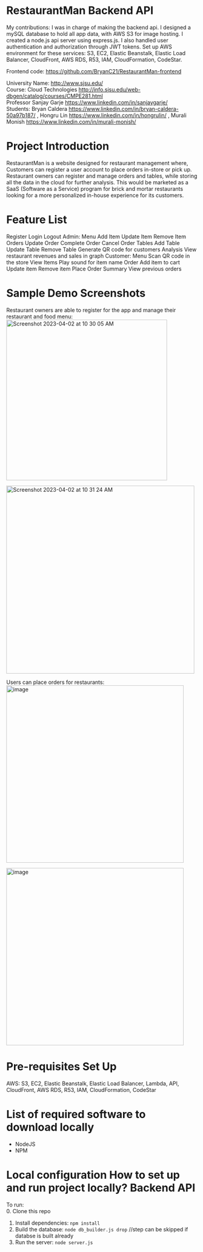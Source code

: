 RestaurantMan Backend API
=========================

My contributions: I was in charge of making the backend api. I designed a mySQL database to hold all app data, with AWS S3 for image hosting. I created a node.js api server using express.js. I also handled user authentication and authorization through JWT tokens. Set up AWS environment for these services: S3, EC2, Elastic Beanstalk, Elastic Load Balancer, CloudFront, AWS RDS, R53, IAM, CloudFormation, CodeStar.  

Frontend code: https://github.com/BryanC21/RestaurantMan-frontend

University Name: http://www.sjsu.edu/  
Course: Cloud Technologies http://info.sjsu.edu/web-dbgen/catalog/courses/CMPE281.html   
Professor Sanjay Garje https://www.linkedin.com/in/sanjaygarje/   
Students: Bryan Caldera https://www.linkedin.com/in/bryan-caldera-50a97b187/ , Hongru Lin https://www.linkedin.com/in/hongrulin/ , Murali Monish https://www.linkedin.com/in/murali-monish/ 

Project Introduction
===================

RestaurantMan is a website designed for restaurant management where, Customers can register a user account to place orders in-store or pick up. Restaurant owners can register and manage orders and tables, while storing all the data in the cloud for further analysis. This would be marketed as a SaaS (Software as a Service) program for brick and mortar restaurants looking for a more personalized in-house experience for its customers.  

Feature List
============
Register
Login
Logout
Admin:
Menu
Add Item
Update Item
Remove Item
Orders
Update Order
Complete Order
Cancel Order
Tables
Add Table
Update Table
Remove Table
Generate QR code for customers
Analysis
View restaurant revenues and sales in graph
Customer:
Menu
Scan QR code in the store
View Items
Play sound for item name
Order
Add item to cart
Update item
Remove item
Place Order
Summary
View previous orders



Sample Demo Screenshots
===================

Restaurant owners are able to register for the app and manage their restaurant and food menu:  
<img width="424" alt="Screenshot 2023-04-02 at 10 30 05 AM" src="https://user-images.githubusercontent.com/32147608/229369145-7af3e6be-99dc-4ada-8c41-696f30bcea73.png">

<img width="496" alt="Screenshot 2023-04-02 at 10 31 24 AM" src="https://user-images.githubusercontent.com/32147608/229369170-d1577b81-76fb-4574-81c9-44d623da6635.png">

Users can place orders for restaurants:  
<img width="468" alt="image" src="https://user-images.githubusercontent.com/32147608/229369192-dab4d315-b553-42fe-9d55-5897fa2d0907.png">

<img width="468" alt="image" src="https://user-images.githubusercontent.com/32147608/229369205-cc890235-c5eb-461e-be59-224764963d71.png">

Pre-requisites Set Up
===================
AWS: S3, EC2, Elastic Beanstalk, Elastic Load Balancer, Lambda, API, CloudFront, AWS RDS, R53, IAM, CloudFormation, CodeStar

List of required software to download locally
===================
* NodeJS
* NPM

Local configuration
How to set up and run project locally?
Backend API 
===================
To run:  
0. Clone this repo
1. Install dependencies: `npm install`
2. Build the database: `node db_builder.js drop` //step can be skipped if databse is built already
3. Run the server: `node server.js`
